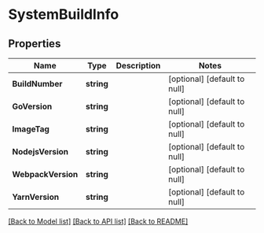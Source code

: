 # SystemBuildInfo

## Properties
Name | Type | Description | Notes
------------ | ------------- | ------------- | -------------
**BuildNumber** | **string** |  | [optional] [default to null]
**GoVersion** | **string** |  | [optional] [default to null]
**ImageTag** | **string** |  | [optional] [default to null]
**NodejsVersion** | **string** |  | [optional] [default to null]
**WebpackVersion** | **string** |  | [optional] [default to null]
**YarnVersion** | **string** |  | [optional] [default to null]

[[Back to Model list]](../README.md#documentation-for-models) [[Back to API list]](../README.md#documentation-for-api-endpoints) [[Back to README]](../README.md)



